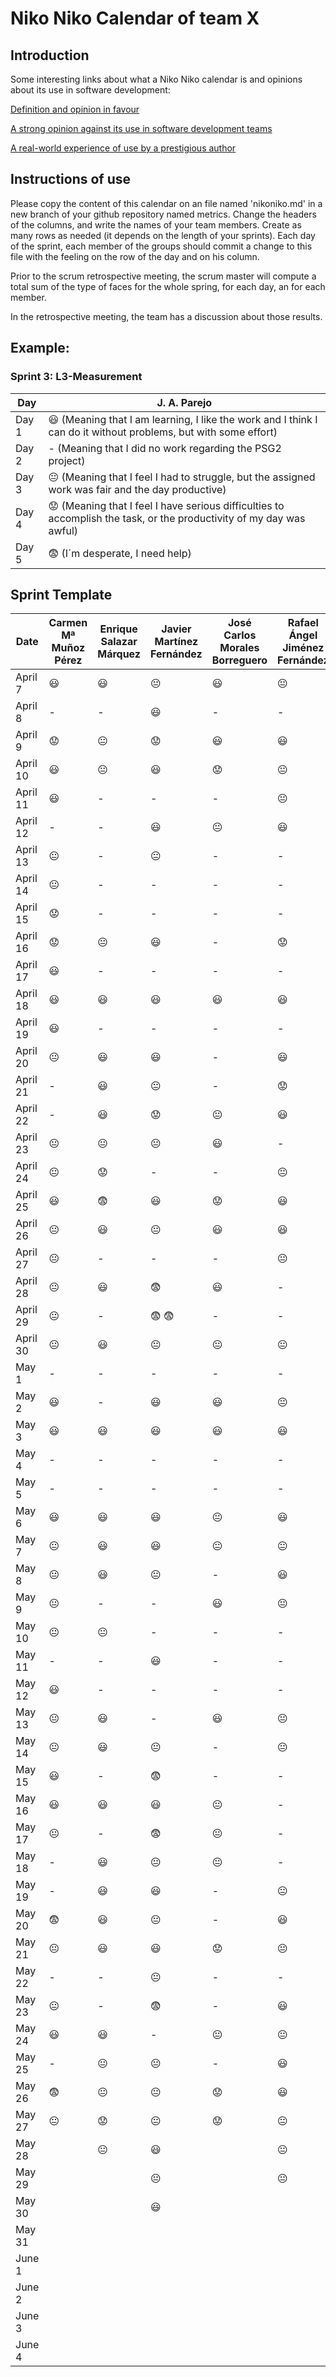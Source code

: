 # Niko Niko Calendar of team X
## Introduction
Some interesting links about what a Niko Niko calendar is and opinions about its use in software development:

[Definition and opinion in favour](https://blog.teammood.com/2018/07/24/evaluating-your-teams-health-with-the-niko-niko-calendar.html?utm_source=google&utm_medium=cpc&utm_campaign=blog-niko-niko&utm_content=niko-niko&utm_term=niko%20niko%20calendar&gclid=Cj0KCQjwsYb0BRCOARIsAHbLPhGYfc7zpSwEDx8KE3VjlsTyy1M1F8O8lxyOPWQTpjf71RjXeD5rgWsaAmEhEALw_wcB)

[A strong opinion against its use in software development teams](https://www.tinypulse.com/blog/sk-niko-niko-calendar-workplace-morale)

[A real-world experience of use by a prestigious author](https://www.javiergarzas.com/2015/05/calendarios-niko-niko.html)
## Instructions of use
Please copy the content of this calendar on an file named 'nikoniko.md' in a new branch of your github repository named metrics.
Change the headers of the columns, and write the names of your team members.
Create as many rows as needed (it depends on the length of your sprints).
Each day of the sprint, each member of the groups should commit a change to this file with the feeling on the row of the day and on his column. 

Prior to the scrum retrospective meeting, the scrum master will compute a total sum of the type of faces for the whole spring, for each day, an for each member.

In the retrospective meeting, the team has a discussion about those results.

## Example:

### Sprint 3: L3-Measurement 

| Day           | J. A. Parejo  |
| ------------- | ------------- |
| Day 1         |    :smiley: (Meaning that I am learning, I like the work and I think I can do it without problems, but with some effort) |
| Day 2         |    - (Meaning that I did no work regarding the PSG2 project)           |
| Day 3         |    :neutral_face:  (Meaning that I feel I had to struggle, but the assigned work was fair and the day productive)          |:fearful:
| Day 4         |    :worried: (Meaning that I feel I have serious difficulties to accomplish the task, or the productivity of my day was awful)           |
| Day 5         |    :fearful:   (I´m desperate, I need help)        |


## Sprint Template

| Date          | Carmen Mª Muñoz Pérez | Enrique Salazar Márquez | Javier Martínez Fernández | José Carlos Morales Borreguero | Rafael Ángel Jiménez Fernández |
| ------------- | --------------------- | ----------------------- | ------------------------- | ------------------------------ | ------------------------------ |
| April 7       |   :smiley:            |       :smiley:          |     :neutral_face:        |             :smiley:           |       :neutral_face:           |
| April 8       |          -            |           -             |     :smiley:              |               -                |              -                 |
| April 9       |   :worried:           |     :neutral_face:      |     :worried:             |             :smiley:           |       :smiley:                 |
| April 10      |   :smiley:            |     :neutral_face:      |     :smiley:              |             :worried:          |       :neutral_face:           |
| April 11      |   :smiley:            |           -             |         -                 |               -                |       :neutral_face:           |
| April 12      |          -            |           -             |     :smiley:              |             :neutral_face:     |       :smiley:                 |
| April 13      |    :neutral_face:     |           -             |     :neutral_face:        |               -                |             -                  |
| April 14      |    :neutral_face:     |           -             |         -                 |               -                |             -                  |
| April 15      |   :worried:           |           -             |         -                 |               -                |             -                  |
| April 16      |   :worried:           |     :neutral_face:      |      :smiley:             |               -                |       :worried:                |
| April 17      |   :smiley:            |           -             |         -                 |               -                |             -                  |
| April 18      |   :smiley:            |        :smiley:         |      :smiley:             |              :smiley:          |       :smiley:                 |
| April 19      |   :smiley:            |           -             |         -                 |               -                |             -                  |
| April 20      |    :neutral_face:     |        :smiley:         |      :smiley:             |               -                |       :smiley:                 |
| April 21      |          -            |        :smiley:         |      :neutral_face:       |               -                |       :worried:                |
| April 22      |          -            |        :smiley:         |      :worried:            |              :neutral_face:    |       :smiley:                 |
| April 23      |    :neutral_face:     |     :neutral_face:      |      :neutral_face:       |              :smiley:          |             -                  |
| April 24      |    :neutral_face:     |       :worried:         |         -                 |               -                |       :neutral_face:           |
| April 25      |   :smiley:            |       :fearful:         |       :smiley:            |              :worried:         |       :smiley:                 |
| April 26      |    :neutral_face:     |        :smiley:         |      :neutral_face:       |              :smiley:          |       :smiley:                 |
| April 27      |    :neutral_face:     |           -             |           -               |               -                |       :neutral_face:           |
| April 28      |    :neutral_face:     |        :smiley:         |      :fearful:            |              :smiley:          |               -                |
| April 29      |    :neutral_face:     |           -             |    :fearful:   :fearful:  |               -                |               -                |
| April 30      |    :neutral_face:     |        :smiley:         |      :neutral_face:       |              :neutral_face:    |    :neutral_face:              |
| May 1         |          -            |           -             |           -               |               -                |               -                |
| May 2         |   :smiley:            |           -             |       :smiley:            |               :smiley:         |        :neutral_face:          |
| May 3         |   :smiley:            |        :smiley:         |       :smiley:            |               :smiley:         |       :smiley:                 |
| May 4         |          -            |           -             |          -                |                -               |       -                        |
| May 5         |          -            |           -             |          -                |                -               |       -                        |
| May 6         |   :smiley:            |        :smiley:         |        :smiley:           |              :neutral_face:    |       :smiley:                 |
| May 7         |    :neutral_face:     |        :smiley:         |        :smiley:           |              :neutral_face:    |    :neutral_face:              |
| May 8         |    :neutral_face:     |        :smiley:         |       :neutral_face:      |                -               |       :smiley:                 |
| May 9         |    :neutral_face:     |           -             |          -                |              :smiley:          |        :neutral_face:          |
| May 10        |    :neutral_face:     |     :neutral_face:      |          -                |                -               |               -                |
| May 11        |          -            |           -             |         :smiley:          |                -               |               -                |
| May 12        |   :smiley:            |           -             |            -              |                -               |               -                |
| May 13        |    :neutral_face:     |        :smiley:         |            -              |              :smiley:          |              :neutral_face:    |
| May 14        |    :neutral_face:     |        :smiley:         |        :neutral_face:     |                -               |                :neutral_face:  |
| May 15        |   :smiley:            |           -             |        :fearful:          |                -               |               -                |
| May 16        |   :smiley:            |        :smiley:         |        :smiley:           |              :neutral_face:    |               -                |
| May 17        |    :neutral_face:     |           -             |        :fearful:          |              :neutral_face:    |               -                |
| May 18        |          -            |        :smiley:         |         :neutral_face:    |              :neutral_face:    |               -                |
| May 19        |          -            |        :smiley:         |         :smiley:          |                -               |                :neutral_face:  |
| May 20        |      :fearful:        |        :smiley:         |         :neutral_face:    |                -               |              :smiley:          |
| May 21        |    :neutral_face:     |        :smiley:         |          :smiley:         |              :worried:         |                :neutral_face:  |
| May 22        |          -            |           -             |          :neutral_face:   |                -               |                -               |
| May 23        |    :neutral_face:     |           -             |         :fearful:         |                -               |              :smiley:          |
| May 24        |   :smiley:            |        :smiley:         |         -                 |               :neutral_face:   |                :neutral_face:  |
| May 25        |          -            |     :neutral_face:      |         :neutral_face:    |                -               |              :smiley:          |
| May 26        |      :fearful:        |     :neutral_face:      |         :neutral_face:    |              :worried:         |              :smiley:          |
| May 27        |    :neutral_face:     |       :worried:         |         :neutral_face:    |              :worried:         |                :neutral_face:  |
| May 28        |                       |     :neutral_face:      |        :smiley:           |                                |     :neutral_face:             |
| May 29        |                       |                         |        :neutral_face:     |                                |     :neutral_face:             |
| May 30        |                       |                         |         :smiley:          |                                |                                |
| May 31        |                       |                         |                           |                                |                                |
| June 1        |                       |                         |                           |                                |                                |
| June 2        |                       |                         |                           |                                |                                |
| June 3        |                       |                         |                           |                                |                                |
| June 4        |                       |                         |                           |                                |                                |



